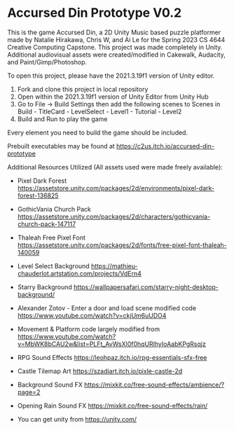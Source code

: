 # Accursed Din Prototype V0.2
 
This is the game Accursed Din, a 2D Unity Music based puzzle platformer made by Natalie Hirakawa, Chris W, and Ai Le for the Spring 2023 CS 4644 Creative Computing Capstone. This project was made completely in Unity. Additional audiovisual assets were created/modified in Cakewalk, Audacity, and Paint/Gimp/Photoshop.

To open this project, please have the 2021.3.19f1 version of Unity editor. 
1. Fork and clone this project in local repository
2. Open within the 2021.3.19f1 version of Unity Editor from Unity Hub
2. Go to File -> Build Settings then add the following scenes to Scenes in Build
        -  TitleCard
        -  LevelSelect
        -  Level1
        -  Tutorial
        -  Level2
3. Build and Run to play the game

Every element you need to build the game should be included.

Prebuilt executables may be found at https://c2us.itch.io/accursed-din-prototype

Additional Resources Utilized (All assets used were made freely available):
-  Pixel Dark Forest https://assetstore.unity.com/packages/2d/environments/pixel-dark-forest-136825
-  GothicVania Church Pack https://assetstore.unity.com/packages/2d/characters/gothicvania-church-pack-147117
-  Thaleah Free Pixel Font https://assetstore.unity.com/packages/2d/fonts/free-pixel-font-thaleah-140059
-  Level Select Background https://mathieu-chauderlot.artstation.com/projects/VdErn4
-  Starry Background https://wallpapersafari.com/starry-night-desktop-background/
-  Alexander Zotov - Enter a door and load scene modified code https://www.youtube.com/watch?v=ckjUm6uUDO4
-  Movement & Platform code largely modified from https://www.youtube.com/watch?v=MbWK8bCAU2w&list=PLFt_AvWsXl0f0hqURlhyIoAabKPgRsqjz
-  RPG Sound Effects https://leohpaz.itch.io/rpg-essentials-sfx-free
-  Castle Tilemap Art https://szadiart.itch.io/pixle-castle-2d
-  Background Sound FX https://mixkit.co/free-sound-effects/ambience/?page=2
-  Opening Rain Sound FX https://mixkit.co/free-sound-effects/rain/

-  You can get unity from https://unity.com/


